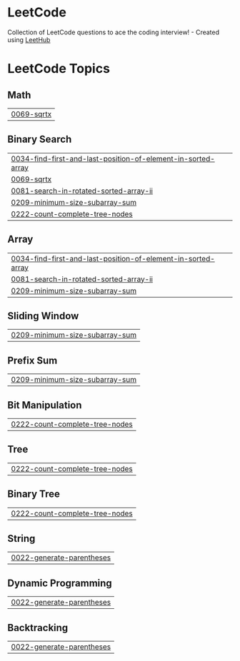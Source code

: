 # LeetCode
Collection of LeetCode questions to ace the coding interview! - Created using [LeetHub](https://github.com/QasimWani/LeetHub)

<!---LeetCode Topics Start-->
# LeetCode Topics
## Math
|  |
| ------- |
| [0069-sqrtx](https://github.com/jeontigger/CodingTest/tree/master/0069-sqrtx) |
## Binary Search
|  |
| ------- |
| [0034-find-first-and-last-position-of-element-in-sorted-array](https://github.com/jeontigger/CodingTest/tree/master/0034-find-first-and-last-position-of-element-in-sorted-array) |
| [0069-sqrtx](https://github.com/jeontigger/CodingTest/tree/master/0069-sqrtx) |
| [0081-search-in-rotated-sorted-array-ii](https://github.com/jeontigger/CodingTest/tree/master/0081-search-in-rotated-sorted-array-ii) |
| [0209-minimum-size-subarray-sum](https://github.com/jeontigger/CodingTest/tree/master/0209-minimum-size-subarray-sum) |
| [0222-count-complete-tree-nodes](https://github.com/jeontigger/CodingTest/tree/master/0222-count-complete-tree-nodes) |
## Array
|  |
| ------- |
| [0034-find-first-and-last-position-of-element-in-sorted-array](https://github.com/jeontigger/CodingTest/tree/master/0034-find-first-and-last-position-of-element-in-sorted-array) |
| [0081-search-in-rotated-sorted-array-ii](https://github.com/jeontigger/CodingTest/tree/master/0081-search-in-rotated-sorted-array-ii) |
| [0209-minimum-size-subarray-sum](https://github.com/jeontigger/CodingTest/tree/master/0209-minimum-size-subarray-sum) |
## Sliding Window
|  |
| ------- |
| [0209-minimum-size-subarray-sum](https://github.com/jeontigger/CodingTest/tree/master/0209-minimum-size-subarray-sum) |
## Prefix Sum
|  |
| ------- |
| [0209-minimum-size-subarray-sum](https://github.com/jeontigger/CodingTest/tree/master/0209-minimum-size-subarray-sum) |
## Bit Manipulation
|  |
| ------- |
| [0222-count-complete-tree-nodes](https://github.com/jeontigger/CodingTest/tree/master/0222-count-complete-tree-nodes) |
## Tree
|  |
| ------- |
| [0222-count-complete-tree-nodes](https://github.com/jeontigger/CodingTest/tree/master/0222-count-complete-tree-nodes) |
## Binary Tree
|  |
| ------- |
| [0222-count-complete-tree-nodes](https://github.com/jeontigger/CodingTest/tree/master/0222-count-complete-tree-nodes) |
## String
|  |
| ------- |
| [0022-generate-parentheses](https://github.com/jeontigger/CodingTest/tree/master/0022-generate-parentheses) |
## Dynamic Programming
|  |
| ------- |
| [0022-generate-parentheses](https://github.com/jeontigger/CodingTest/tree/master/0022-generate-parentheses) |
## Backtracking
|  |
| ------- |
| [0022-generate-parentheses](https://github.com/jeontigger/CodingTest/tree/master/0022-generate-parentheses) |
<!---LeetCode Topics End-->